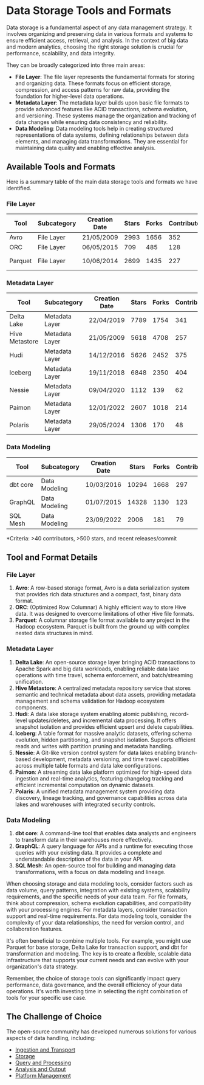 # Data Storage Tools and Formats

Data storage is a fundamental aspect of any data management strategy. It involves organizing and preserving data in various formats and systems to ensure efficient access, retrieval, and analysis. In the context of big data and modern analytics, choosing the right storage solution is crucial for performance, scalability, and data integrity.

They can be broadly categorized into three main areas:
- **File Layer**: The file layer represents the fundamental formats for storing and organizing data. These formats focus on efficient storage, compression, and access patterns for raw data, providing the foundation for higher-level data operations.
- **Metadata Layer**: The metadata layer builds upon basic file formats to provide advanced features like ACID transactions, schema evolution, and versioning. These systems manage the organization and tracking of data changes while ensuring data consistency and reliability.
- **Data Modeling**: Data modeling tools help in creating structured representations of data systems, defining relationships between data elements, and managing data transformations. They are essential for maintaining data quality and enabling effective analysis.

## Available Tools and Formats

Here is a summary table of the main data storage tools and formats we have identified.

### File Layer

| Tool | Subcategory | Creation Date | Stars | Forks | Contributors | Last Release | Latest Commit | Meets Criteria* | Link |
|---|---|---|---|---|---|---|---|---|---|
| Avro | File Layer | 21/05/2009 | 2993 | 1656 | 352 | 05/08/2024 | 02/02/2025 | Yes | https://github.com/apache/avro |
| ORC | File Layer | 06/05/2015 | 709 | 485 | 128 | 10/01/2025 | 22/01/2025 | Yes | https://github.com/apache/orc |
| Parquet | File Layer | 10/06/2014 | 2699 | 1435 | 227 | 02/12/2024 | 30/01/2025 | Yes | https://github.com/apache/parquet-mr |

### Metadata Layer

| Tool | Subcategory | Creation Date | Stars | Forks | Contributors | Last Release | Latest Commit | Meets Criteria* | Link |
|---|---|---|---|---|---|---|---|---|---|
| Delta Lake | Metadata Layer | 22/04/2019 | 7789 | 1754 | 341 | 06/01/2025 | 31/01/2025 | Yes | https://github.com/delta-io/delta |
| Hive Metastore | Metadata Layer | 21/05/2009 | 5618 | 4708 | 257 | N/A | 31/01/2025 | Yes | https://github.com/apache/hive |
| Hudi | Metadata Layer | 14/12/2016 | 5626 | 2452 | 375 | 11/12/2024 | 01/02/2025 | Yes | https://github.com/apache/hudi |
| Iceberg | Metadata Layer | 19/11/2018 | 6848 | 2350 | 404 | 06/12/2024 | 02/02/2025 | Yes | https://github.com/apache/iceberg |
| Nessie | Metadata Layer | 09/04/2020 | 1112 | 139 | 62 | 31/01/2025 | 02/02/2025 | Yes | https://github.com/projectnessie/nessie |
| Paimon | Metadata Layer | 12/01/2022 | 2607 | 1018 | 214 | N/A | 24/01/2025 | Yes | https://github.com/apache/paimon |
| Polaris | Metadata Layer | 29/05/2024 | 1306 | 170 | 48 | N/A | 02/02/2025 | Yes | https://github.com/apache/polaris |

### Data Modeling

| Tool | Subcategory | Creation Date | Stars | Forks | Contributors | Last Release | Latest Commit | Meets Criteria* | Link |
|---|---|---|---|---|---|---|---|---|---|
| dbt core | Data Modeling | 10/03/2016 | 10294 | 1668 | 297 | 29/01/2025 | 30/01/2025 | Yes | https://github.com/dbt-labs/dbt-core |
| GraphQL | Data Modeling | 01/07/2015 | 14328 | 1130 | 123 | 27/10/2021 | 19/12/2024 | Yes | https://github.com/graphql/graphql-spec |
| SQL Mesh | Data Modeling | 23/09/2022 | 2006 | 181 | 79 | 31/01/2025 | 02/02/2025 | Yes | https://github.com/TobikoData/sqlmesh |

*Criteria: >40 contributors, >500 stars, and recent releases/commit

## Tool and Format Details

### File Layer

1. **Avro**: A row-based storage format, Avro is a data serialization system that provides rich data structures and a compact, fast, binary data format.
2. **ORC**: (Optimized Row Columnar) A highly efficient way to store Hive data. It was designed to overcome limitations of other Hive file formats.
3. **Parquet**: A columnar storage file format available to any project in the Hadoop ecosystem. Parquet is built from the ground up with complex nested data structures in mind.

### Metadata Layer

1. **Delta Lake**: An open-source storage layer bringing ACID transactions to Apache Spark and big data workloads, enabling reliable data lake operations with time travel, schema enforcement, and batch/streaming unification.
2. **Hive Metastore**: A centralized metadata repository service that stores semantic and technical metadata about data assets, providing metadata management and schema validation for Hadoop ecosystem components.
3. **Hudi**: A data lake storage system enabling atomic publishing, record-level updates/deletes, and incremental data processing. It offers snapshot isolation and provides efficient upsert and delete capabilities.
4. **Iceberg**: A table format for massive analytic datasets, offering schema evolution, hidden partitioning, and snapshot isolation. Supports efficient reads and writes with partition pruning and metadata handling.
5. **Nessie**: A Git-like version control system for data lakes enabling branch-based development, metadata versioning, and time travel capabilities across multiple table formats and data lake configurations.
6. **Paimon**: A streaming data lake platform optimized for high-speed data ingestion and real-time analytics, featuring changelog tracking and efficient incremental computation on dynamic datasets.
7. **Polaris**: A unified metadata management system providing data discovery, lineage tracking, and governance capabilities across data lakes and warehouses with integrated security controls.

### Data Modeling

1. **dbt core**: A command-line tool that enables data analysts and engineers to transform data in their warehouses more effectively.
2. **GraphQL**: A query language for APIs and a runtime for executing those queries with your existing data. It provides a complete and understandable description of the data in your API.
3. **SQL Mesh**: An open-source tool for building and managing data transformations, with a focus on data modeling and lineage.

When choosing storage and data modeling tools, consider factors such as data volume, query patterns, integration with existing systems, scalability requirements, and the specific needs of your data team. For file formats, think about compression, schema evolution capabilities, and compatibility with your processing engines. For metadata layers, consider transaction support and real-time requirements. For data modeling tools, consider the complexity of your data relationships, the need for version control, and collaboration features.

It's often beneficial to combine multiple tools. For example, you might use Parquet for base storage, Delta Lake for transaction support, and dbt for transformation and modeling. The key is to create a flexible, scalable data infrastructure that supports your current needs and can evolve with your organization's data strategy.

Remember, the choice of storage tools can significantly impact query performance, data governance, and the overall efficiency of your data operations. It's worth investing time in selecting the right combination of tools for your specific use case.

## The Challenge of Choice
The open-source community has developed numerous solutions for various aspects of data handling, including:
- [Ingestion and Transport](01.ingestion_and_transport.md)
- [Storage](02.storage.md)
- [Query and Processing](03.query_and_processing.md)
- [Analysis and Output](04.analysis_and_output.md)
- [Platform Management](05.platform_management.md)